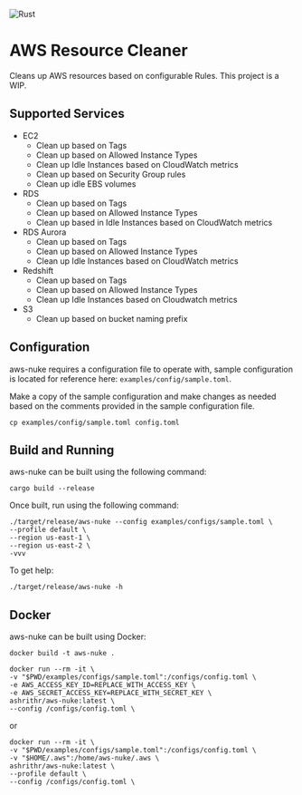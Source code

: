 ![Rust](https://github.com/ashrithr/aws-nuke/workflows/Rust/badge.svg?branch=master)

# AWS Resource Cleaner

Cleans up AWS resources based on configurable Rules. This project is a WIP.

## Supported Services

* EC2
    - Clean up based on Tags
    - Clean up based on Allowed Instance Types
    - Clean up Idle Instances based on CloudWatch metrics
    - Clean up based on Security Group rules
    - Clean up idle EBS volumes
* RDS
    - Clean up based on Tags
    - Clean up based on Allowed Instance Types
    - Clean up based in Idle Instances based on CloudWatch metrics
* RDS Aurora
    - Clean up based on Tags
    - Clean up based on Allowed Instance Types
    - Clean up Idle Instances based on CloudWatch metrics
* Redshift
    - Clean up based on Tags
    - Clean up based on Allowed Instance Types
    - Clean up Idle Instances based on Cloudwatch metrics
* S3
    - Clean up based on bucket naming prefix

## Configuration

aws-nuke requires a configuration file to operate with, sample configuration is located for reference here: `examples/config/sample.toml`.

Make a copy of the sample configuration and make changes as needed based on the comments provided in the sample configuration file.

```
cp examples/config/sample.toml config.toml
```

## Build and Running

aws-nuke can be built using the following command:

```
cargo build --release
```

Once built, run using the following command:

```
./target/release/aws-nuke --config examples/configs/sample.toml \
--profile default \
--region us-east-1 \
--region us-east-2 \
-vvv
```

To get help:

```
./target/release/aws-nuke -h
```

## Docker

aws-nuke can be built using Docker:

```
docker build -t aws-nuke .
```

```
docker run --rm -it \
-v "$PWD/examples/configs/sample.toml":/configs/config.toml \
-e AWS_ACCESS_KEY_ID=REPLACE_WITH_ACCESS_KEY \
-e AWS_SECRET_ACCESS_KEY=REPLACE_WITH_SECRET_KEY \
ashrithr/aws-nuke:latest \
--config /configs/config.toml \
```

or

```
docker run --rm -it \
-v "$PWD/examples/configs/sample.toml":/configs/config.toml \
-v "$HOME/.aws":/home/aws-nuke/.aws \
ashrithr/aws-nuke:latest \
--profile default \
--config /configs/config.toml \
```